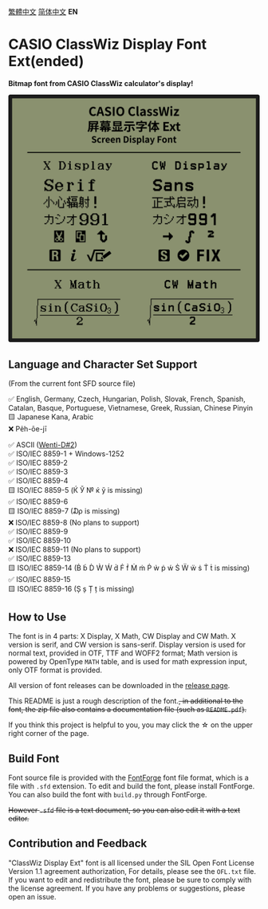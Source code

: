[繁體中文](https://github.com/haydenwong7bm/ClasswizDisplayExt/tree/main/README_zh-TC.md) [简体中文󠄁](https://github.com/haydenwong7bm/ClasswizDisplayExt/tree/main/README_zh-SC.md) **EN**

# CASIO ClassWiz Display Font Ext(ended)

**Bitmap font from CASIO ClassWiz calculator's display!**

![ClassWizDisplay](readme_assets/ClassWizDisplay.svg)

## Language and Character Set Support

(From the current font SFD source file)

✅ English, Germany, Czech, Hungarian, Polish, Slovak, French, Spanish, Catalan, Basque, Portuguese, Vietnamese, Greek, Russian, Chinese Pinyin<br>
🟨 Japanese Kana, Arabic<br>
❌ Pe̍h-ōe-jī<br>

✅ ASCII ([Wenti-D#2](https://github.com/Wenti-D/ClasswizDisplayFont/issues/2))<br>
✅ ISO/IEC 8859-1 + Windows-1252<br>
✅ ISO/IEC 8859-2<br>
✅ ISO/IEC 8859-3<br>
✅ ISO/IEC 8859-4<br>
🟨 ISO/IEC 8859-5 (Ќ Ў № ќ ў is missing)<br>
✅ ISO/IEC 8859-6<br>
🟨 ISO/IEC 8859-7 (₯ is missing)<br>
❌ ISO/IEC 8859-8 (No plans to support)<br>
✅ ISO/IEC 8859-9<br>
✅ ISO/IEC 8859-10<br>
❌ ISO/IEC 8859-11 (No plans to support)<br>
✅ ISO/IEC 8859-13<br>
🟨 ISO/IEC 8859-14 (Ḃ ḃ Ḋ Ẁ Ẃ ḋ Ḟ ḟ Ṁ ṁ Ṗ ẁ ṗ ẃ Ṡ Ẅ ẅ ṡ Ṫ ṫ is missing)<br>
✅ ISO/IEC 8859-15<br>
🟨 ISO/IEC 8859-16 (Ș ș Ț ț is missing)

## How to Use

The font is in 4 parts: X Display, X Math, CW Display and CW Math. X version is serif, and CW version is sans-serif. Display version is used for normal text, provided in OTF, TTF and WOFF2 format; Math version is powered by OpenType `MATH` table, and is used for math expression input, only OTF format is provided.

All version of font releases can be downloaded in the [release page](https://github.com/haydenwong7bm/ClasswizDisplayExt/releases).

This README is just a rough description of the font.~~, in additional to the font, the zip file also contains a documentation file (such as `README.pdf`).~~

If you think this project is helpful to you, you may click the ☆ on the upper right corner of the page.

## Build Font

Font source file is provided with the [FontForge](https://fontforge.org/) font file format, which is a file with `.sfd` extension. To edit and build the font, please install FontForge. You can also build the font with `build.py` through FontForge.

~~However `.sfd` file is a text document, so you can also edit it with a text editor.~~

## Contribution and Feedback

"ClassWiz Display Ext" font is all licensed under the SIL Open Font License Version 1.1 agreement authorization, For details, please see the `OFL.txt` file. If you want to edit and redistribute the font, please be sure to comply with the license agreement. If you have any problems or suggestions, please open an issue.